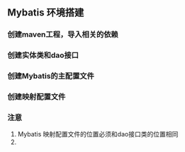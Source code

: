 ## Mybatis 环境搭建

### 创建maven工程，导入相关的依赖
### 创建实体类和dao接口
### 创建Mybatis的主配置文件
### 创建映射配置文件


### 注意
  
  1. Mybatis 映射配置文件的位置必须和dao接口类的位置相同
  2. 